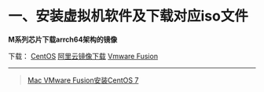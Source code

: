 # 一、安装虚拟机软件及下载对应iso文件
<p><Strong>M系列芯片下载arrch64架构的镜像</Strong></p>

<p>下载：
<a href='https://www.centos.org/download/'>CentOS</a>
<a href='https://mirrors.aliyun.com/centos-stream/9-stream/BaseOS/x86_64/iso/CentOS-Stream-9-latest-x86_64-dvd1.iso'>阿里云镜像下载</a>
<a href='https://sysin.org/blog/vmware-fusion-13/'>Vmware Fusion</a>
</p>





---
>[Mac VMware Fusion安装CentOS 7](https://blog.csdn.net/vbirdbest/article/details/107375067)

